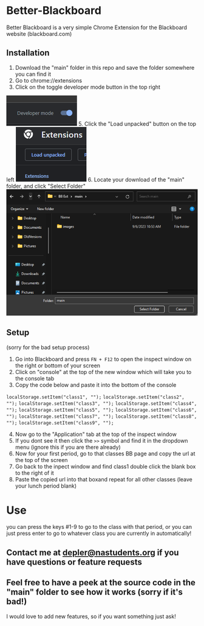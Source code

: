 # Better-Blackboard

Better Blackboard is a very simple Chrome Extension for the Blackboard website (blackboard.com)

## Installation
1. Download the "main" folder in this repo and save the folder somewhere you can find it
3. Go to chrome://extensions
4. Click on the toggle developer mode button in the top right
<img src="/imgs/Screenshot 2023-09-15 092816.png" alt="Dev Mode Toggle">
5. Click the "Load unpacked" button on the top left
<img src="/imgs/Screenshot 2023-09-15 121109.png" alt="Load Unpacked">
6. Locate your download of the "main" folder, and click "Select Folder"
<img src="/imgs/Screenshot 2023-09-15 121346.png" alt="Dev Mode Toggle">

## Setup

(sorry for the bad setup process)

1. Go into Blackboard and press <code>FN + F12</code> to open the inspect window on the right or bottom of your screen
2. Click on "console" at the top of the new window which will take you to the console tab
3. Copy the code below and paste it into the bottom of the console
   
<code>localStorage.setItem("class1", "");</code> 
<code>localStorage.setItem("class2", "");</code> 
<code>localStorage.setItem("class3", "");</code> 
<code>localStorage.setItem("class4", "");</code> 
<code>localStorage.setItem("class5", "");</code> 
<code>localStorage.setItem("class6", "");</code> 
<code>localStorage.setItem("class7", "");</code> 
<code>localStorage.setItem("class8", "");</code> 
<code>localStorage.setItem("class9", "");</code> 

4. Now go to the "Application" tab at the top of the inspect window
5. If you dont see it then click the <code>>></code> symbol and find it in the dropdown menu (ignore this if you are there already)
6. Now for your first period, go to that classes BB page and copy the url at the top of the screen
7. Go back to the inpect window and find class1 double click the blank box to the right of it
8. Paste the copied url into that boxand repeat for all other classes (leave your lunch period blank)

# Use
you can press the keys #1-9 to go to the class with that period, or you can just press enter to go to whatever class you are currently in automatically!

## Contact me at depler@nastudents.org if you have questions or feature requests
## Feel free to have a peek at the source code in the "main" folder to see how it works (sorry if it's bad!)
I would love to add new features, so if you want something just ask!
